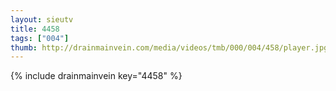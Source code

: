 ```yaml
--- 
layout: sieutv
title: 4458
tags: ["004"]
thumb: http://drainmainvein.com/media/videos/tmb/000/004/458/player.jpg
---
```

{% include drainmainvein key="4458" %} 
